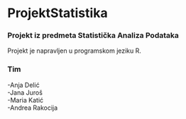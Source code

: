 # ProjektStatistika

### Projekt iz predmeta Statistička Analiza Podataka

Projekt je napravljen u programskom jeziku R. 

### Tim
-Anja Delić  
-Jana Juroš  
-Maria Katić  
-Andrea Rakocija  
